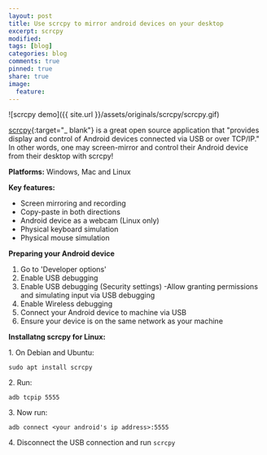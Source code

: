 ```yaml
---
layout: post
title: Use scrcpy to mirror android devices on your desktop
excerpt: scrcpy
modified:
tags: [blog]
categories: blog
comments: true
pinned: true
share: true
image:
  feature:
---
```


![scrcpy demo]({{ site.url }}/assets/originals/scrcpy/scrcpy.gif)

[scrcpy](https://github.com/Genymobile/scrcpy#physical-mouse-simulation-hid){:target="_ blank"} is a great open source application that "provides display and control of Android devices connected via USB or over TCP/IP." In other words, one may screen-mirror and control their Android device from their desktop with scrcpy!

**Platforms:** Windows, Mac and Linux

**Key features:**

* Screen mirroring and recording
* Copy-paste in both directions
* Android device as a webcam (Linux only)
* Physical keyboard simulation
* Physical mouse simulation

**Preparing your Android device**

1. Go to 'Developer options'
2. Enable USB debugging
3. Enable USB debugging (Security settings)
    -Allow granting permissions and simulating input via USB debugging
4. Enable Wireless debugging
5. Connect your Android device to machine via USB
6. Ensure your device is on the same network as your machine

**Installatng scrcpy for Linux:**

1\. On Debian and Ubuntu:
```
sudo apt install scrcpy
```
2\. Run:
```
adb tcpip 5555
```

3\. Now run:
```
adb connect <your android's ip address>:5555
```

4\. Disconnect the USB connection and run ```scrcpy```